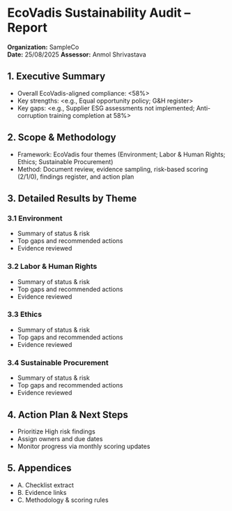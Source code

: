 # EcoVadis Sustainability Audit – Report

**Organization:** SampleCo  
**Date:** 25/08/2025 
**Assessor:** Anmol Shrivastava  

## 1. Executive Summary
- Overall EcoVadis-aligned compliance: <58%>
- Key strengths: <e.g., Equal opportunity policy; G&H register>
- Key gaps: <e.g., Supplier ESG assessments not implemented; Anti-corruption training completion at 58%>

## 2. Scope & Methodology
- Framework: EcoVadis four themes (Environment; Labor & Human Rights; Ethics; Sustainable Procurement)
- Method: Document review, evidence sampling, risk-based scoring (2/1/0), findings register, and action plan

## 3. Detailed Results by Theme
### 3.1 Environment
- Summary of status & risk
- Top gaps and recommended actions
- Evidence reviewed

### 3.2 Labor & Human Rights
- Summary of status & risk
- Top gaps and recommended actions
- Evidence reviewed

### 3.3 Ethics
- Summary of status & risk
- Top gaps and recommended actions
- Evidence reviewed

### 3.4 Sustainable Procurement
- Summary of status & risk
- Top gaps and recommended actions
- Evidence reviewed

## 4. Action Plan & Next Steps
- Prioritize High risk findings
- Assign owners and due dates
- Monitor progress via monthly scoring updates

## 5. Appendices
- A. Checklist extract
- B. Evidence links
- C. Methodology & scoring rules
